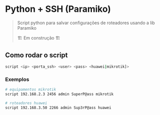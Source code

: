 # Python + SSH (Paramiko)

> Script python para salvar configurações de roteadores usando a lib Paramiko
>
> 🏗️ Em construção 🏗️

## Como rodar o script

```sh
script <ip> <porta_ssh> <user> <pass> <huawei|mikrotik]>
```

### Exemplos

```sh
# equipamentos mikrotik
script 192.168.2.3 2456 admin SuperP@ass mikrotik
```

```sh
# roteadores huawei
script 192.168.3.50 2266 admin Sup3rP@ass huawei
```
